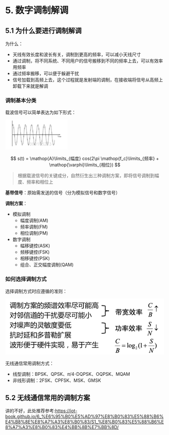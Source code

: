# 5. 数字调制解调

## 5.1 为什么要进行调制解调

为什么：

- 天线有效长度和波长有关，调制到更高的频率，可以减小天线尺寸
- 通过调制，将不同系统、不同用户的信号搬移到不同的频率上去，可以有效率用频率
- 通过频率搬移，可以便于躲避干扰
- 信号加载到高频上去，这个过程就是发射端的调制，在接收端将信号从高频上卸载下来就是解调

### 调制基本分类

载波信号可以简单表达为如下形式：

![alt text](assets/5.数字调制解调/image.png)

$$
s(t) = \mathop{A}\limits_{幅度} cos(2\pi \mathop{f_c}\limits_{频率} + \mathop{\varphi}\limits_{相位})
$$

> 根据载波信号的关键成分，自然衍生出三种调制方案，即将信号调制到幅度、频率和相位上

**基带信号**：原始需发送的信号（分为模拟信号和数字信号）

**调制方案**：

- 模拟调制
  - 幅度调制(AM)
  - 频率调制(FM)
  - 相位调制(PM)
- 数字调制
  - 幅移键控(ASK)
  - 频移键控(FSK)
  - 相移键控(PSK)
  - 组合、正交幅度调制(QAM)

### 如何选择调制方式

选择调制方式时应遵循的准则：

![alt text](assets/5.数字调制解调/image-1.png)

无线通信常用调制方式：

- 线型调制：BPSK、QPSK、$\pi$/4-DQPSK、OQPSK、MQAM
- 非线形调制：2FSK、CPFSK、MSK、GMSK

## 5.2 无线通信常用的调制方案

讲的不好，此处推荐参考:https://iot-book.github.io/6_%E6%95%B0%E5%AD%97%E8%B0%83%E5%88%B6%E4%B8%8E%E8%A7%A3%E8%B0%83/S1_%E8%B0%83%E5%88%B6%E8%A7%A3%E8%B0%83%E4%BB%8B%E7%BB%8D/


